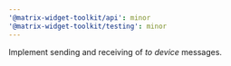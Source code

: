 ```yaml
---
'@matrix-widget-toolkit/api': minor
'@matrix-widget-toolkit/testing': minor
---
```


Implement sending and receiving of _to device_ messages.
